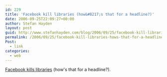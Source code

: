 ```yaml
---
id: 229
title: 'Facebook kill libraries (how&#8217;s that for a headline?)'
date: 2006-09-25T22:09:27+00:00
author: Stefan Hayden
layout: post
guid: http://www.stefanhayden.com/blog/2006/09/25/facebook-kill-libraries-hows-that-for-a-headline/
permalink: /2006/09/25/facebook-kill-libraries-hows-that-for-a-headline/
Post:
  - link
categories:
  - web
---
```

<p><a href="http://chimprawk.blogspot.com/2006/09/facebook-is-killing-fakesters.html">Facebook kills libraries</a> (how's that for a headline?).
</p>
